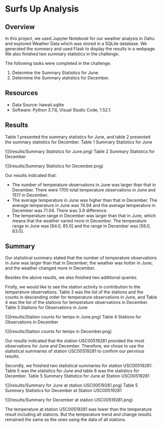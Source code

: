 # Surfs Up Analysis
## Overview
In this project, we used Jupyter Notebook for our weather analysis in Oahu and explored Weather Data which was stored in a SQLite database. We generated the summary and used Flask to display the results in a webpage. We also finished two summary statistics in the challenge.

The following tasks were completed in the challenge.
1. Determine the Summary Statistics for June.
2. Determine the Summary statistics for December.

## Resources
-	Data Source: hawaii.sqlite
-	Software: Python 3.7.6, Visual Studio Code, 1.52.1

## Results
Table 1 presented the summary statistics for June, and table 2 presented the summary statistics for December.
Table 1 Summary Statistics for June

![](results/Summary Statistics for June.png)
Table 2 Summary Statistics for December

![](results/Summary Statistics for December.png)

Our results indicated that:
- The number of temperature observations in June was larger than that in December. There were 1700 total temperature observations in June and 1517 in December.
- The average temperature in June was higher than that in December. The average temperature in June was 74.94 and the average temperature in December was 71.04. There was 3.9 difference.
- The temperature range in December was larger than that in June, which means that the weather varied more in December. The temperature range in June was [64.0, 85.0] and the range in December was [56.0, 83.0].

## Summary
Our statistical summary stated that the number of temperature observations in June was larger than that in December; the weather was hotter in June; and the weather changed more in December.

Besides the above results, we also finished two additional queries.

Firstly, we would like to see the station activity in contribution to the temperature observations. Table 3 was the list of the stations and the counts in descending order for temperature observations in June, and Table 4 was the list of the stations for temperature observations in December. 
Table 3 Stations for Observations in June

![](results/Station counts for temps in June.png)
Table 4 Stations for Observations in December

![](results/Station counts for temps in December.png)

Our results indicated that the station USC00519281 provided the most observations for June and December. Therefore, we chose to use the statistical summaries of station USC00519281 to confirm our pervious results.

Secondly, we finished two statistical summaries for station USC00519281. Table 5 was the statistics for June and table 6 was the statistics for December.
Table 5 Summary Statistics for June at Station USC00519281

![](results/Summary for June at station USC00519281.png)
Table 5 Summary Statistics for December at Station USC00519281

![](results/Summary for December at station USC00519281.png)

The temperature at station USC00519281 was lower than the temperature result including all stations. But the temperature trend and change results remained the same as the ones using the data of all stations.